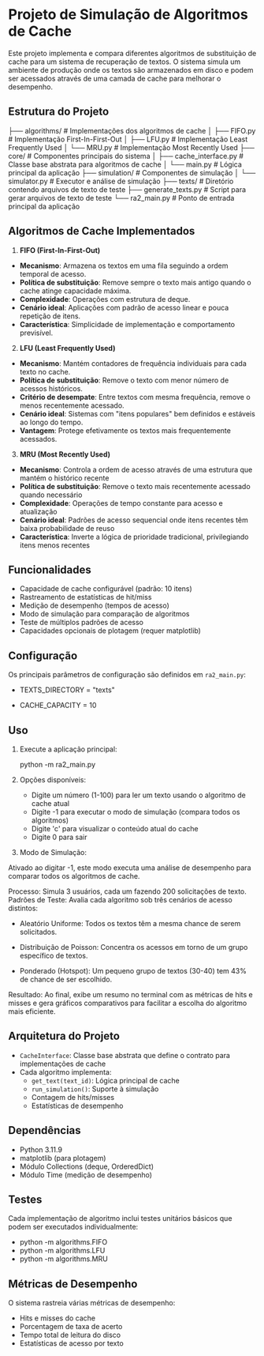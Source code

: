 # Projeto de Simulação de Algoritmos de Cache

Este projeto implementa e compara diferentes algoritmos de substituição de cache para um sistema de recuperação de textos. O sistema simula um ambiente de produção onde os textos são armazenados em disco e podem ser acessados através de uma camada de cache para melhorar o desempenho.

## Estrutura do Projeto


 ├── algorithms/           # Implementações dos algoritmos de cache
 │   ├── FIFO.py         # Implementação First-In-First-Out
 │   ├── LFU.py          # Implementação Least Frequently Used
 │   └── MRU.py          # Implementação Most Recently Used
 ├── core/                # Componentes principais do sistema
 │   ├── cache_interface.py  # Classe base abstrata para algoritmos de cache
 │   └── main.py            # Lógica principal da aplicação
 ├── simulation/          # Componentes de simulação
 │   └── simulator.py     # Executor e análise de simulação
 ├── texts/              # Diretório contendo arquivos de texto de teste
 ├── generate_texts.py   # Script para gerar arquivos de texto de teste
 └── ra2_main.py        # Ponto de entrada principal da aplicação


## Algoritmos de Cache Implementados

 1. **FIFO (First-In-First-Out)**
- **Mecanismo**: Armazena os textos em uma fila seguindo a ordem temporal de acesso.
- **Política de substituição**: Remove sempre o texto mais antigo quando o cache atinge capacidade máxima.
- **Complexidade**: Operações com estrutura de deque.
- **Cenário ideal**: Aplicações com padrão de acesso linear e pouca repetição de itens.
- **Característica**: Simplicidade de implementação e comportamento previsível.

2. **LFU (Least Frequently Used)**
- **Mecanismo**: Mantém contadores de frequência individuais para cada texto no cache.
- **Política de substituição**: Remove o texto com menor número de acessos históricos.
- **Critério de desempate**: Entre textos com mesma frequência, remove o menos recentemente acessado.
- **Cenário ideal**: Sistemas com "itens populares" bem definidos e estáveis ao longo do tempo.
- **Vantagem**: Protege efetivamente os textos mais frequentemente acessados.

3. **MRU (Most Recently Used)**
- **Mecanismo**: Controla a ordem de acesso através de uma estrutura que mantém o histórico recente
- **Política de substituição**: Remove o texto mais recentemente acessado quando necessário
- **Complexidade**: Operações de tempo constante para acesso e atualização
- **Cenário ideal**: Padrões de acesso sequencial onde itens recentes têm baixa probabilidade de reuso
- **Característica**: Inverte a lógica de prioridade tradicional, privilegiando itens menos recentes

## Funcionalidades

- Capacidade de cache configurável (padrão: 10 itens)
- Rastreamento de estatísticas de hit/miss
- Medição de desempenho (tempos de acesso)
- Modo de simulação para comparação de algoritmos
- Teste de múltiplos padrões de acesso
- Capacidades opcionais de plotagem (requer matplotlib)

## Configuração

Os principais parâmetros de configuração são definidos em `ra2_main.py`:

- TEXTS_DIRECTORY = "texts"
  
- CACHE_CAPACITY = 10


## Uso

1. Execute a aplicação principal:
  
   python -m ra2_main.py

2. Opções disponíveis:
   - Digite um número (1-100) para ler um texto usando o algoritmo de cache atual
   - Digite -1 para executar o modo de simulação (compara todos os algoritmos)
   - Digite 'c' para visualizar o conteúdo atual do cache
   - Digite 0 para sair

3. Modo de Simulação:

Ativado ao digitar -1, este modo executa uma análise de desempenho para comparar todos os algoritmos de cache.

Processo: Simula 3 usuários, cada um fazendo 200 solicitações de texto.
Padrões de Teste: Avalia cada algoritmo sob três cenários de acesso distintos:

- Aleatório Uniforme: Todos os textos têm a mesma chance de serem solicitados.

- Distribuição de Poisson: Concentra os acessos em torno de um grupo específico de textos.

- Ponderado (Hotspot): Um pequeno grupo de textos (30-40) tem 43% de chance de ser escolhido.

Resultado: Ao final, exibe um resumo no terminal com as métricas de hits e misses e gera gráficos comparativos para facilitar a escolha do algoritmo mais eficiente.

## Arquitetura do Projeto

- `CacheInterface`: Classe base abstrata que define o contrato para implementações de cache
- Cada algoritmo implementa:
  - `get_text(text_id)`: Lógica principal de cache
  - `run_simulation()`: Suporte à simulação
  - Contagem de hits/misses
  - Estatísticas de desempenho

## Dependências

- Python 3.11.9
- matplotlib (para plotagem)
- Módulo Collections (deque, OrderedDict)
- Módulo Time (medição de desempenho)

## Testes

Cada implementação de algoritmo inclui testes unitários básicos que podem ser executados individualmente:

- python -m algorithms.FIFO
- python -m algorithms.LFU
- python -m algorithms.MRU


## Métricas de Desempenho

O sistema rastreia várias métricas de desempenho:
- Hits e misses do cache
- Porcentagem de taxa de acerto
- Tempo total de leitura do disco
- Estatísticas de acesso por texto

